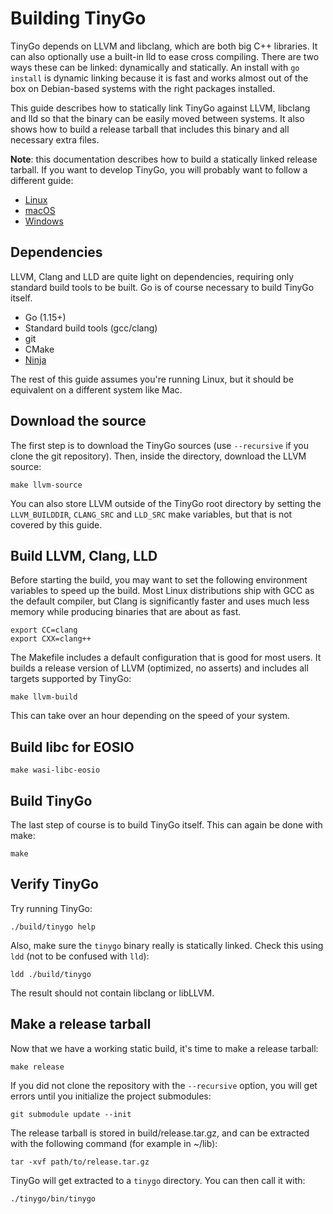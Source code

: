 # Building TinyGo

TinyGo depends on LLVM and libclang, which are both big C++ libraries. It can
also optionally use a built-in lld to ease cross compiling. There are two ways
these can be linked: dynamically and statically. An install with `go install` is
dynamic linking because it is fast and works almost out of the box on
Debian-based systems with the right packages installed.

This guide describes how to statically link TinyGo against LLVM, libclang and
lld so that the binary can be easily moved between systems. It also shows how to
build a release tarball that includes this binary and all necessary extra files.

**Note**: this documentation describes how to build a statically linked release
tarball. If you want to develop TinyGo, you will probably want to follow a
different guide:

  * [Linux](https://tinygo.org/getting-started/linux/#source-install)
  * [macOS](https://tinygo.org/getting-started/macos/#source-install)
  * [Windows](https://tinygo.org/getting-started/windows/#source-install)

## Dependencies

LLVM, Clang and LLD are quite light on dependencies, requiring only standard
build tools to be built. Go is of course necessary to build TinyGo itself.

  * Go (1.15+)
  * Standard build tools (gcc/clang)
  * git
  * CMake
  * [Ninja](https://ninja-build.org/)

The rest of this guide assumes you're running Linux, but it should be equivalent
on a different system like Mac.

## Download the source

The first step is to download the TinyGo sources (use `--recursive` if you clone
the git repository). Then, inside the directory, download the LLVM source:

    make llvm-source

You can also store LLVM outside of the TinyGo root directory by setting the
`LLVM_BUILDDIR`, `CLANG_SRC` and `LLD_SRC` make variables, but that is not
covered by this guide.

## Build LLVM, Clang, LLD

Before starting the build, you may want to set the following environment
variables to speed up the build. Most Linux distributions ship with GCC as the
default compiler, but Clang is significantly faster and uses much less memory
while producing binaries that are about as fast.

    export CC=clang
    export CXX=clang++

The Makefile includes a default configuration that is good for most users. It
builds a release version of LLVM (optimized, no asserts) and includes all
targets supported by TinyGo:

    make llvm-build

This can take over an hour depending on the speed of your system.

## Build libc for EOSIO

```
make wasi-libc-eosio
```

## Build TinyGo

The last step of course is to build TinyGo itself. This can again be done with
make:

    make

## Verify TinyGo

Try running TinyGo:

    ./build/tinygo help

Also, make sure the `tinygo` binary really is statically linked. Check this
using `ldd` (not to be confused with `lld`):

    ldd ./build/tinygo

The result should not contain libclang or libLLVM.

## Make a release tarball

Now that we have a working static build, it's time to make a release tarball:

    make release

If you did not clone the repository with the `--recursive` option, you will get errors until you initialize the project submodules:

    git submodule update --init

The release tarball is stored in build/release.tar.gz, and can be extracted with
the following command (for example in ~/lib):

    tar -xvf path/to/release.tar.gz

TinyGo will get extracted to a `tinygo` directory. You can then call it with:

    ./tinygo/bin/tinygo
